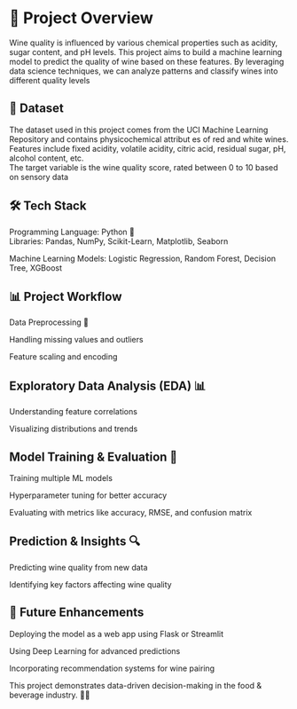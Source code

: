  # **📌 Project Overview** # 

Wine quality is influenced by various chemical properties such as acidity, sugar content, and pH levels. This project aims to build a machine learning model to predict the quality of wine based on these features. By leveraging data science techniques, we can analyze patterns and classify wines into different quality levels 
       
## **📂 Dataset** ##        
The dataset used in this project comes from the UCI Machine Learning Repository and contains physicochemical attribut es of red and white wines.  
Features include fixed acidity, volatile acidity, citric acid, residual sugar, pH, alcohol content, etc.  
The target variable is the wine quality score, rated between 0 to 10 based on sensory data 
      
## **🛠️ Tech Stack** ##        
        
Programming Language: Python 🐍    
Libraries: Pandas, NumPy, Scikit-Learn, Matplotlib, Seaborn

Machine Learning Models: Logistic Regression, Random Forest, Decision Tree, XGBoost

## **📊 Project Workflow** ##

Data Preprocessing 🧹

Handling missing values and outliers

Feature scaling and encoding

## **Exploratory Data Analysis (EDA) 📊** ##

Understanding feature correlations

Visualizing distributions and trends


## **Model Training & Evaluation 🤖** ##

Training multiple ML models

Hyperparameter tuning for better accuracy

Evaluating with metrics like accuracy, RMSE, and confusion matrix


## **Prediction & Insights 🔍** ##

Predicting wine quality from new data

Identifying key factors affecting wine quality


## **🚀 Future Enhancements** ##

Deploying the model as a web app using Flask or Streamlit

Using Deep Learning for advanced predictions

Incorporating recommendation systems for wine pairing

This project demonstrates data-driven decision-making in the food & beverage industry. 🍷✨
